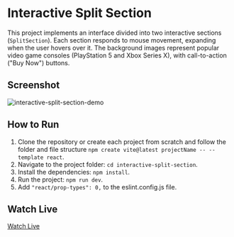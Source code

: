 # Interactive Split Section

This project implements an interface divided into two interactive sections (`SplitSection`). Each section responds to mouse movement, expanding when the user hovers over it. The background images represent popular video game consoles (PlayStation 5 and Xbox Series X), with call-to-action ("Buy Now") buttons.

## Screenshot

![interactive-split-section-demo](./interactive-split-section-demo.gif)

## How to Run

1. Clone the repository or create each project from scratch and follow the folder and file structure `npm create vite@latest projectName -- --template react`.
2. Navigate to the project folder: `cd interactive-split-section`.
3. Install the dependencies: `npm install`.
4. Run the project: `npm run dev`.
5. Add `"react/prop-types": 0,` to the eslint.config.js file.

## Watch Live

[Watch Live](https://interactive-split-section.vercel.app/)
